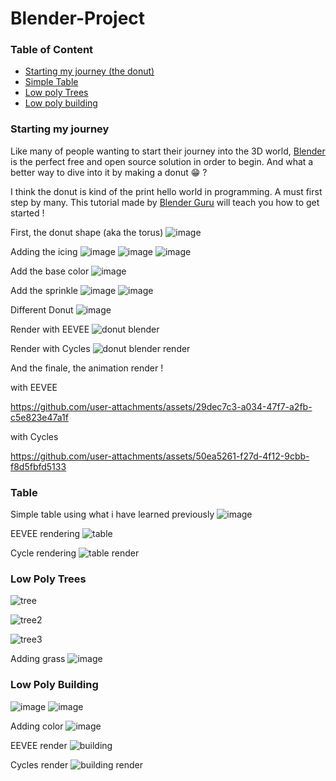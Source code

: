 # Blender-Project

### Table of Content
- [Starting my journey (the donut)](#starting-my-journey)
- [Simple Table](#table)
- [Low poly Trees](#low-poly-trees)
- [Low poly building](#low-poly-building)
<!--
- [Objects](#objects) TODO
  - [Cap](#cap)
  - [Headset](#headset)
  - [Glasses](#glasses)
  - [Cup](#cup)
  - [Shoes](#shoes)
  - [Trumpet](#trumpet)
  - [Euphonium](#euphonium)
- [Elemental Sphere Character]()
-->

### Starting my journey
Like many of people wanting to start their journey into the 3D world, [Blender](https://www.blender.org) is the perfect free and open source solution in order to begin. And what a better way to dive into it by making a donut 😁 ?

I think the donut is kind of the print hello world in programming. A must first step by many.
This tutorial made by [Blender Guru](https://www.youtube.com/@blenderguru) will teach you how to get started !


First, the donut shape (aka the torus)
![image](https://github.com/KoganeShiro/Blender-Projects/assets/126095786/2760584e-38d6-4a3c-971c-59f9028d6150)

Adding the icing
![image](https://github.com/user-attachments/assets/94cfe6bc-dca9-48c8-9e39-7ecfdeb909f6)
![image](https://github.com/user-attachments/assets/f6eabe9b-a0e5-4470-87c9-5c11e2d6a4e5)
![image](https://github.com/user-attachments/assets/18785379-4ade-42c0-847f-6c89e71d46fa)

Add the base color
![image](https://github.com/user-attachments/assets/75d2d858-fa5d-41f0-95da-1c7bc9d81cc5)

Add the sprinkle
![image](https://github.com/user-attachments/assets/637eb6ea-49d6-4245-a70f-60ff28926832)
![image](https://github.com/user-attachments/assets/e831d363-bf3b-41ca-ad97-861ee06f0fec)

Different Donut
![image](https://github.com/user-attachments/assets/2800856a-275e-491f-98d6-0110c6d8aa0f)

Render with EEVEE
![donut blender](https://github.com/user-attachments/assets/43affe81-8623-4247-9731-ffaccc4c0a1c)


Render with Cycles
![donut blender render](https://github.com/user-attachments/assets/3636d4c5-1458-424e-bd49-2099398474e6)


And the finale, the animation render !

with EEVEE

https://github.com/user-attachments/assets/29dec7c3-a034-47f7-a2fb-c5e823e47a1f



with Cycles


https://github.com/user-attachments/assets/50ea5261-f27d-4f12-9cbb-f8d5fbfd5133




### Table
Simple table using what i have learned previously
![image](https://github.com/user-attachments/assets/df212b92-dd41-4aac-90b2-96dadda1f18e)

EEVEE rendering
![table](https://github.com/user-attachments/assets/1c8e16f2-c6a4-48aa-95f9-2510b7266520)

Cycle rendering
![table render](https://github.com/user-attachments/assets/9c5e9cc8-8bd9-48f9-9c42-b383ed66ba27)



### Low Poly Trees

![tree](https://github.com/user-attachments/assets/68580d34-868f-43ba-80f5-36a0902aa2fe)

![tree2](https://github.com/user-attachments/assets/6184eb19-7eea-43b4-afe7-f5e70cb72eac)

![tree3](https://github.com/user-attachments/assets/a072488e-e1d7-4f3d-a326-9bfa7513878b)

Adding grass
![image](https://github.com/user-attachments/assets/d003d0c6-7f31-4952-a9eb-e48419377875)


### Low Poly Building
![image](https://github.com/user-attachments/assets/53beac0a-cceb-4d7c-978e-a8e21f56fb6e)
![image](https://github.com/user-attachments/assets/44e533ec-d502-45b8-84b7-5c8ee0526aba)

Adding color
![image](https://github.com/user-attachments/assets/7551ab47-61d7-4b93-a700-ebc1b303abb0)

EEVEE render
![building](https://github.com/user-attachments/assets/58372ec5-2bb7-4bf0-9cfc-f8704e651fb3)

Cycles render
![building render](https://github.com/user-attachments/assets/bc8cb101-aeb1-4371-bdf7-ab48b517f382)

<!--
### Objects

#### Cap

#### Headset

#### Glasses

#### Cup

#### Shoes

#### Trumpet

#### Euphonium
-->
